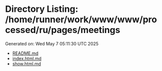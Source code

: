 # Directory Listing: /home/runner/work/www/www/processed/ru/pages/meetings
Generated on: Wed May  7 05:11:30 UTC 2025

- [README.md](README.md)
- [index.html.md](index.html.md)
- [show.html.md](show.html.md)
